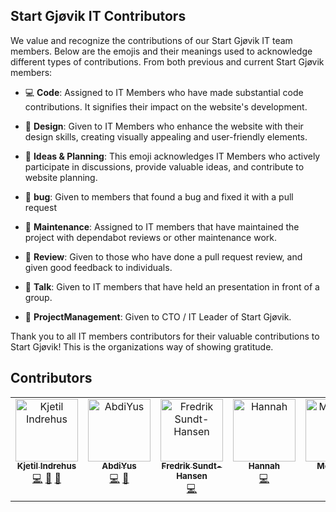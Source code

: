 ## Start Gjøvik IT Contributors 

We value and recognize the contributions of our Start Gjøvik IT team members. Below are the emojis and their meanings used to acknowledge different types of contributions. From both previous and current Start Gjøvik members:

- 💻 **Code**: Assigned to IT Members who have made substantial code contributions. It signifies their impact on the website's development.

- 🎨 **Design**: Given to IT Members who enhance the website with their design skills, creating visually appealing and user-friendly elements.

- 🤔 **Ideas & Planning**: This emoji acknowledges IT Members who actively participate in discussions, provide valuable ideas, and contribute to website planning.

- 🐛 **bug**: Given to members that found a bug and fixed it with a pull request 

- 🚧 **Maintenance**: Assigned to IT members that have maintained the project with dependabot reviews or other maintenance work.  

- 👀 **Review**: Given to those who have done a pull request review, and given good feedback to individuals. 

- 📢 **Talk**: Given to IT members that have held an presentation in front of a group. 

- 📆 **ProjectManagement**: Given to CTO / IT Leader of Start Gjøvik. 


Thank you to all IT members contributors for their valuable contributions to Start Gjøvik! This is the organizations way of showing gratitude. 


## Contributors

<!-- ALL-CONTRIBUTORS-LIST:START - Do not remove or modify this section -->
<!-- prettier-ignore-start -->
<!-- markdownlint-disable -->
<table>
  <tbody>
    <tr>
      <td align="center" valign="top" width="14.28%"><a href="http://www.indrehusdev.no"><img src="https://avatars.githubusercontent.com/u/66110094?v=4?s=100" width="100px;" alt="Kjetil Indrehus"/><br /><sub><b>Kjetil Indrehus</b></sub></a><br /><a href="#code-KjetilIN" title="Code">💻</a> <a href="#bug-KjetilIN" title="Bug reports">🐛</a> <a href="#projectManagement-KjetilIN" title="Project Management">📆</a></td>
      <td align="center" valign="top" width="14.28%"><a href="https://github.com/AbdiYus"><img src="https://avatars.githubusercontent.com/u/133913649?v=4?s=100" width="100px;" alt="AbdiYus"/><br /><sub><b>AbdiYus</b></sub></a><br /><a href="#code-AbdiYus" title="Code">💻</a> <a href="#bug-AbdiYus" title="Bug reports">🐛</a></td>
      <td align="center" valign="top" width="14.28%"><a href="https://github.com/FredrikSundt-Hansen"><img src="https://avatars.githubusercontent.com/u/38140980?v=4?s=100" width="100px;" alt="Fredrik Sundt-Hansen"/><br /><sub><b>Fredrik Sundt-Hansen</b></sub></a><br /><a href="#code-FredrikSundt-Hansen" title="Code">💻</a></td>
      <td align="center" valign="top" width="14.28%"><a href="https://github.com/Hannah-Sofie"><img src="https://avatars.githubusercontent.com/u/90150033?v=4?s=100" width="100px;" alt="Hannah"/><br /><sub><b>Hannah</b></sub></a><br /><a href="#code-Hannah-Sofie" title="Code">💻</a></td>
      <td align="center" valign="top" width="14.28%"><a href="https://github.com/Mosazghi"><img src="https://avatars.githubusercontent.com/u/116307580?v=4?s=100" width="100px;" alt="Mosazghi"/><br /><sub><b>Mosazghi</b></sub></a><br /><a href="#code-Mosazghi" title="Code">💻</a> <a href="#bug-Mosazghi" title="Bug reports">🐛</a></td>
    </tr>
  </tbody>
</table>

<!-- markdownlint-restore -->
<!-- prettier-ignore-end -->

<!-- ALL-CONTRIBUTORS-LIST:END -->
